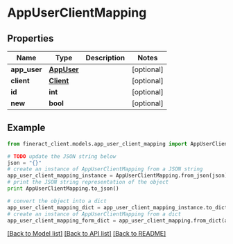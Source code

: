 # AppUserClientMapping


## Properties

Name | Type | Description | Notes
------------ | ------------- | ------------- | -------------
**app_user** | [**AppUser**](AppUser.md) |  | [optional] 
**client** | [**Client**](Client.md) |  | [optional] 
**id** | **int** |  | [optional] 
**new** | **bool** |  | [optional] 

## Example

```python
from fineract_client.models.app_user_client_mapping import AppUserClientMapping

# TODO update the JSON string below
json = "{}"
# create an instance of AppUserClientMapping from a JSON string
app_user_client_mapping_instance = AppUserClientMapping.from_json(json)
# print the JSON string representation of the object
print AppUserClientMapping.to_json()

# convert the object into a dict
app_user_client_mapping_dict = app_user_client_mapping_instance.to_dict()
# create an instance of AppUserClientMapping from a dict
app_user_client_mapping_form_dict = app_user_client_mapping.from_dict(app_user_client_mapping_dict)
```
[[Back to Model list]](../README.md#documentation-for-models) [[Back to API list]](../README.md#documentation-for-api-endpoints) [[Back to README]](../README.md)


